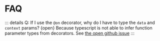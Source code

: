 # FAQ

::: details Q: If I use the `@on` decorator, why do I have to type the `data` and `context` params? {open}
Because typescript is not able to infer function parameter types from decorators. See [the open github issue](https://github.com/microsoft/TypeScript/issues/4881)
:::
